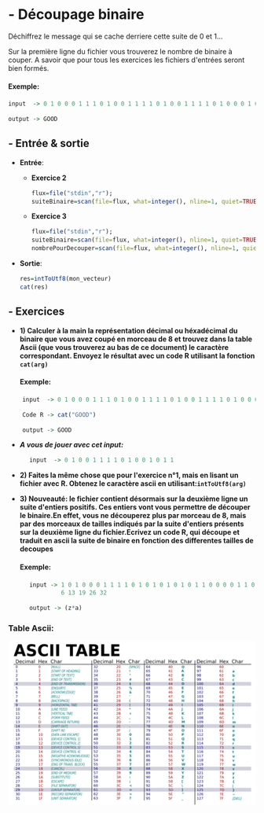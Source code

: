 # - Découpage binaire

  Déchiffrez le message qui se cache derriere cette suite de 0 et 1...
  
  Sur la première ligne du fichier vous trouverez le nombre de binaire à couper.
  A savoir que pour tous les exercices les fichiers d'entrées seront bien formés.
####  Exemple:
```R
input  -> 0 1 0 0 0 1 1 1 0 1 0 0 1 1 1 1 0 1 0 0 1 1 1 1 0 1 0 0 0 1 0 0
```
```R
output -> GOOD
```

## - Entrée & sortie

+ **Entrée**:
  + **Exercice 2**
  
    ```R
    flux=file("stdin","r");
    suiteBinaire=scan(file=flux, what=integer(), nline=1, quiet=TRUE)
    ```
  + **Exercice 3**
  
     ```R
    flux=file("stdin","r");
    suiteBinaire=scan(file=flux, what=integer(), nline=1, quiet=TRUE)
    nombrePourDecouper=scan(file=flux, what=integer(), nline=1, quiet=TRUE)
    ```
+ **Sortie**:

  ```R
  res=intToUtf8(mon_vecteur)
  cat(res)
  ```
  
## - Exercices
  
+ **1) Calculer à la main la représentation décimal ou héxadécimal du binaire que vous avez coupé en morceau de 8 et trouvez dans la table Ascii (que vous trouverez au bas de ce document) le caractère correspondant. Envoyez le résultat avec un code R utilisant la fonction ```cat(arg)```**
  
  ####  Exemple:

```R
    input  -> 0 1 0 0 0 1 1 1 0 1 0 0 1 1 1 1 0 1 0 0 1 1 1 1 0 1 0 0 0 1 0 0
```
```R
    Code R -> cat("GOOD")
```
```R
    output -> GOOD
```
  + ***A vous de jouer avec cet input:***
```R
      input  -> 0 1 0 0 1 1 1 1 0 1 0 0 1 0 1 1
```

+ **2) Faites la même chose que pour l'exercice n°1, mais en lisant un fichier avec R. Obtenez le caractère ascii en utilisant:```intToUtf8(arg)```**

+ **3) Nouveauté: le fichier contient désormais sur la deuxième ligne un suite d'entiers positifs. Ces entiers vont vous permettre de découper le binaire.En effet, vous ne découperez plus par morceau de 8, mais par des morceaux de tailles indiqués par la suite d'entiers présents sur la deuxième ligne du fichier.Ecrivez un code R, qui découpe et traduit en ascii la suite de binaire en fonction des differentes tailles de decoupes**
  #### Exemple:

```R
      input -> 1 0 1 0 0 0 1 1 1 1 0 1 0 1 0 1 0 1 0 1 1 0 0 0 0 1 1 0 1 0 0 1
               6 13 19 26 32
```
```R
      output -> (z*a)
```


### Table Ascii:
 
![Alt text](/ressources/table_ascii.png)
